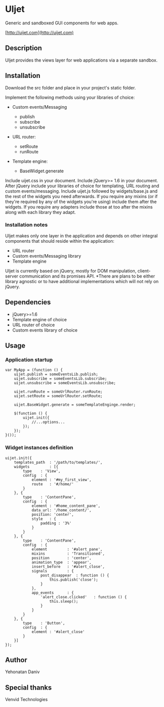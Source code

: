 # UIjet

Generic and sandboxed GUI components for web apps.

[http://uijet.com](http://uijet.com)

## Description

UIjet provides the views layer for web applications via a separate sandbox.

## Installation

Download the src folder and place in your project's static folder.

Implement the following methods using your libraries of choice:

* Custom events/Messaging

    * publish
    * subscribe
    * unsubscribe

* URL router:

    * setRoute
    * runRoute

* Template engine:

    * BaseWidget.generate

Include uijet.css in your document.
Include jQuery>= 1.6 in your document.
After jQuery include your libraries of choice for templating, URL routing and custom events/messaging.
Include uijet.js followed by widgets/base.js and the rest of the widgets you need afterwards.
If you require any mixins (or if they're required by any of the widgets you're using) include them after the widgets.
If you require any adapters include those at too after the mixins along with each library they adapt.


### Installation notes

UIjet makes only one layer in the application and depends on other integral components
that should reside within the application:

* URL router
* Custom events/Messaging library
* Template engine

UIjet is currently based on jQuery, mostly for DOM manipulation, client-server communication and its promises API.
*There are plans to be either library agnostic or to have additional implementations which will not rely on jQuery.

## Dependencies

* jQuery>=1.6
* Template engine of choice
* URL router of choice
* Custom events library of choice

## Usage

### Application startup

    var MyApp = (function () {
        uijet.publish = someEventsLib.publish;
        uijet.subscribe = someEventsLib.subscribe;
        uijet.unsubscribe = someEventsLib.unsubscribe;

        uijet.runRoute = someUrlRouter.runRoute;
        uijet.setRoute = someUrlRouter.setRoute;

        uijet.BaseWidget.generate = someTemplateEnginge.render;

        $(function () {
            uijet.init({
                //...options...
            });
        });
    }());

### Widget instances definition

    uijet.init({
        templates_path  : '/path/to/templates/',
        widgets         : [{
            type    : 'View',
            config  : {
                element : '#my_first_view',
                route   : '#/home/'
            }
        }, {
            type    : 'ContentPane',
            config  : {
                element : '#home_content_pane',
                data_url: '/home_content/',
                position: 'center',
                style   : {
                    padding : '3%'
                }
            }
        }, {
            type    : 'ContentPane',
            config  : {
                element         : '#alert_pane',
                mixins          : 'Transitioned',
                position        : 'center',
                animation_type  : 'appear',
                insert_before   : '#alert_close',
                signals         : {
                    post_disappear  : function () {
                        this.publish('close');
                    }
                },
                app_events      : {
                    'alert_close.clicked'   : function () {
                        this.sleep();
                    }
                }
            }
        }, {
            type    : 'Button',
            config  : {
                element : '#alert_close'
            }
        }]
    });

## Author

Yehonatan Daniv

## Special thanks

Venvid Technologies